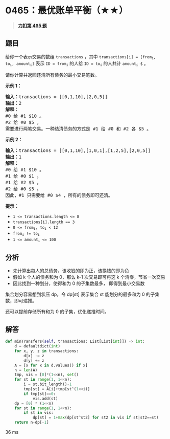 # 0465：最优账单平衡（★★）


> <u>**[力扣第 465 题](https://leetcode.cn/problems/optimal-account-balancing/)**</u>

## 题目

<p>给你一个表示交易的数组 <code>transactions</code> ，其中 <code>transactions[i] = [from<sub>i</sub>, to<sub>i</sub>, amount<sub>i</sub>]</code> 表示 <code>ID = from<sub>i</sub></code> 的人给 <code>ID = to<sub>i</sub></code> 的人共计 <code>amount<sub>i</sub> $</code> 。</p>

<p>请你计算并返回还清所有债务的最小交易笔数。</p>



<p><strong class="example">示例 1：</strong></p>

<pre>
<strong>输入：</strong>transactions = [[0,1,10],[2,0,5]]
<strong>输出：</strong>2
<strong>解释：</strong>
#0 给 #1 $10 。
#2 给 #0 $5 。
需要进行两笔交易。一种结清债务的方式是 #1 给 #0 和 #2 各 $5 。</pre>

<p><strong class="example">示例 2：</strong></p>

<pre>
<strong>输入：</strong>transactions = [[0,1,10],[1,0,1],[1,2,5],[2,0,5]]
<strong>输出：</strong>1
<strong>解释：</strong>
#0 给 #1 $10 。
#1 给 #0 $1 。
#1 给 #2 $5 。
#2 给 #0 $5 。
因此，#1 只需要给 #0 $4 ，所有的债务即可还清。
</pre>



<p><strong>提示：</strong></p>

<ul>
<li><code>1 &lt;= transactions.length &lt;= 8</code></li>
<li><code>transactions[i].length == 3</code></li>
<li><code>0 &lt;= from<sub>i</sub>, to<sub>i</sub> &lt; 12</code></li>
<li><code>from<sub>i</sub> != to<sub>i</sub></code></li>
<li><code>1 &lt;= amount<sub>i</sub> &lt;= 100</code></li>
</ul>


## 分析

- 先计算出每人的总债务，该收钱的即为正，该换钱的即为负
- 假如 k 个人的债务和为 0，那么 k-1 次交易即可将这 k 个清零，节省一次交易
- 因此找到一种划分，使得和为 0 的子集数最多， 即得到最小交易数

集合划分容易想到状压 dp，令 dp[st] 表示集合 st 能划分的最多和为 0 的子集数，即可递推。

还可以提前存储所有和为 0 的子集，优化递推时间。

## 解答


```python
def minTransfers(self, transactions: List[List[int]]) -> int:
	d = defaultdict(int)
	for x, y, z in transactions:
		d[x] -= z
		d[y] += z
	A = [x for x in d.values() if x]
	n = len(A)
	tmp, vis = [0]*(1<<n), set()
	for st in range(1, 1<<n):
		i = st.bit_length()-1
		tmp[st] = A[i]+tmp[st^(1<<i)]
		if tmp[st]==0:
			vis.add(st)
	dp = [0] * (1<<n)
	for st in range(1, 1<<n):
		if st in vis:
			dp[st] = 1+max(dp[st^st2] for st2 in vis if st|st2==st)
	return n-dp[-1]
```

36 ms
